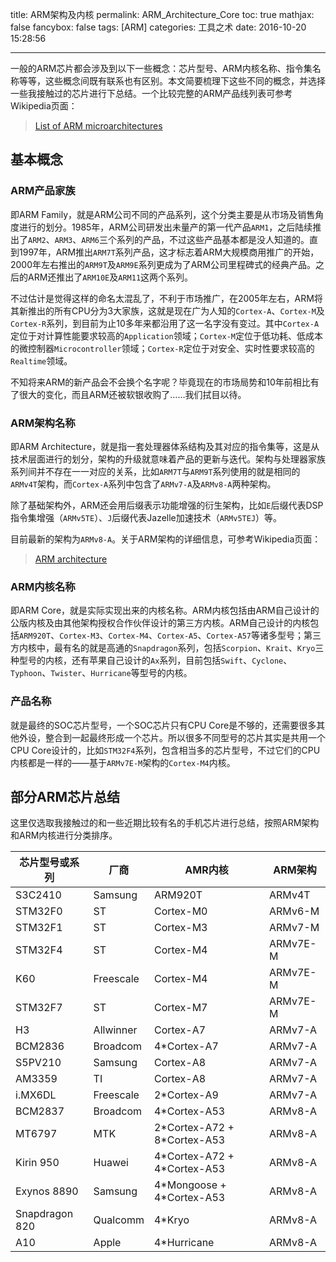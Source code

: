 title: ARM架构及内核
permalink: ARM_Architecture_Core
toc: true
mathjax: false
fancybox: false
tags: [ARM]
categories: 工具之术
date: 2016-10-20 15:28:56

---

一般的ARM芯片都会涉及到以下一些概念：芯片型号、ARM内核名称、指令集名称等等，这些概念间既有联系也有区别。本文简要梳理下这些不同的概念，并选择一些我接触过的芯片进行下总结。一个比较完整的ARM产品线列表可参考Wikipedia页面：

> [List of ARM microarchitectures](https://en.wikipedia.org/wiki/List_of_ARM_microarchitectures)

<!--more-->

## 基本概念

### ARM产品家族

即ARM Family，就是ARM公司不同的产品系列，这个分类主要是从市场及销售角度进行的划分。1985年，ARM公司研发出未量产的第一代产品`ARM1`，之后陆续推出了`ARM2`、`ARM3`、`ARM6`三个系列的产品，不过这些产品基本都是没人知道的。直到1997年，ARM推出`ARM7T`系列产品，这才标志着ARM大规模商用推广的开始，2000年左右推出的`ARM9T`及`ARM9E`系列更成为了ARM公司里程碑式的经典产品。之后的ARM还推出了`ARM10E`及`ARM11`这两个系列。

不过估计是觉得这样的命名太混乱了，不利于市场推广，在2005年左右，ARM将其新推出的所有CPU分为3大家族，这就是现在广为人知的`Cortex-A`、`Cortex-M`及`Cortex-R`系列，到目前为止10多年来都沿用了这一名字没有变过。其中`Cortex-A`定位于对计算性能要求较高的`Application`领域；`Cortex-M`定位于低功耗、低成本的微控制器`Microcontroller`领域；`Cortex-R`定位于对安全、实时性要求较高的`Realtime`领域。

不知将来ARM的新产品会不会换个名字呢？毕竟现在的市场局势和10年前相比有了很大的变化，而且ARM还被软银收购了……我们拭目以待。

### ARM架构名称

即ARM Architecture，就是指一套处理器体系结构及其对应的指令集等，这是从技术层面进行的划分，架构的升级就意味着产品的更新与迭代。架构与处理器家族系列间并不存在一一对应的关系，比如`ARM7T`与`ARM9T`系列使用的就是相同的`ARMv4T`架构，而`Cortex-A`系列中包含了`ARMv7-A`及`ARMv8-A`两种架构。

除了基础架构外，ARM还会用后缀表示功能增强的衍生架构，比如`E`后缀代表DSP指令集增强（`ARMv5TE`）、`J`后缀代表Jazelle加速技术（`ARMv5TEJ`）等。

目前最新的架构为`ARMv8-A`。关于ARM架构的详细信息，可参考Wikipedia页面：

> [ARM architecture](https://en.wikipedia.org/wiki/ARM_architecture)

### ARM内核名称

即ARM Core，就是实际实现出来的内核名称。ARM内核包括由ARM自己设计的公版内核及由其他架构授权合作伙伴设计的第三方内核。ARM自己设计的内核包括`ARM920T`、`Cortex-M3`、`Cortex-M4`、`Cortex-A5`、`Cortex-A57`等诸多型号；第三方内核中，最有名的就是高通的`Snapdragon`系列，包括`Scorpion`、`Krait`、`Kryo`三种型号的内核，还有苹果自己设计的`Ax`系列，目前包括`Swift`、`Cyclone`、`Typhoon`、`Twister`、`Hurricane`等型号的内核。

### 产品名称

就是最终的SOC芯片型号，一个SOC芯片只有CPU Core是不够的，还需要很多其他外设，整合到一起最终形成一个芯片。所以很多不同型号的芯片其实是共用一个CPU Core设计的，比如`STM32F4`系列，包含相当多的芯片型号，不过它们的CPU内核都是一样的——基于`ARMv7E-M`架构的`Cortex-M4`内核。

## 部分ARM芯片总结

这里仅选取我接触过的和一些近期比较有名的手机芯片进行总结，按照ARM架构和ARM内核进行分类排序。

|芯片型号或系列|厂商|AMR内核|ARM架构|
|-------------|---|-------|-------|
|S3C2410|Samsung|ARM920T|ARMv4T|
|STM32F0|ST|Cortex-M0|ARMv6-M|
|STM32F1|ST|Cortex-M3|ARMv7-M|
|STM32F4|ST|Cortex-M4|ARMv7E-M|
|K60|Freescale|Cortex-M4|ARMv7E-M|
|STM32F7|ST|Cortex-M7|ARMv7E-M|
|H3|Allwinner|Cortex-A7|ARMv7-A|
|BCM2836|Broadcom|4*Cortex-A7|ARMv7-A|
|S5PV210|Samsung|Cortex-A8|ARMv7-A|
|AM3359|TI|Cortex-A8|ARMv7-A|
|i.MX6DL|Freescale|2*Cortex-A9|ARMv7-A|
|BCM2837|Broadcom|4*Cortex-A53|ARMv8-A|
|MT6797|MTK|2\*Cortex-A72 + 8\*Cortex-A53|ARMv8-A|
|Kirin 950|Huawei|4\*Cortex-A72 + 4\*Cortex-A53|ARMv8-A|
|Exynos 8890|Samsung|4\*Mongoose + 4\*Cortex-A53|ARMv8-A|
|Snapdragon 820|Qualcomm|4\*Kryo|ARMv8-A|
|A10|Apple|4\*Hurricane|ARMv8-A|


